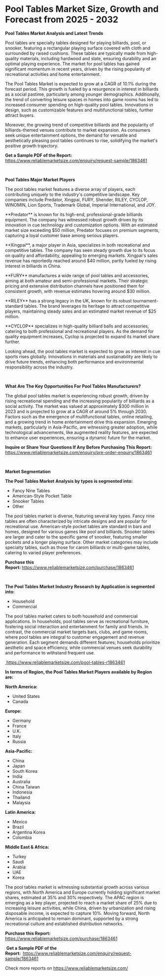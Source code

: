 <p><h1>Pool Tables Market Size, Growth and Forecast from 2025 - 2032</h1></p><p><strong>Pool Tables Market Analysis and Latest Trends</strong></p>
<p><p>Pool tables are specialty tables designed for playing billiards, pool, or snooker, featuring a rectangular playing surface covered with cloth and surrounded by raised cushions. These tables are typically made from high-quality materials, including hardwood and slate, ensuring durability and an optimal playing experience. The market for pool tables has gained significant momentum in recent years, driven by the rising popularity of recreational activities and home entertainment.</p><p>The Pool Tables Market is expected to grow at a CAGR of 10.1% during the forecast period. This growth is fueled by a resurgence in interest in billiards as a social pastime, particularly among younger demographics. Additionally, the trend of converting leisure spaces in homes into game rooms has led to increased consumer spending on high-quality pool tables. Innovations in design, such as customizable features and multifunctional tables, further attract buyers. </p><p>Moreover, the growing trend of competitive billiards and the popularity of billiards-themed venues contribute to market expansion. As consumers seek unique entertainment options, the demand for versatile and aesthetically pleasing pool tables continues to rise, solidifying the market's positive growth trajectory.</p></p>
<p><strong>Get a Sample PDF of the Report:&nbsp;</strong> <a href="https://www.reliablemarketsize.com/enquiry/request-sample/1863461?utm_campaign=1998&utm_medium=2&utm_source=Github&utm_content=ia&utm_term=07022025&utm_id=pool-tables">https://www.reliablemarketsize.com/enquiry/request-sample/1863461</a></p>
<p>&nbsp;</p>
<p><strong>Pool Tables Major Market Players</strong></p>
<p><p>The pool tables market features a diverse array of players, each contributing uniquely to the industry's competitive landscape. Key companies include Predator, Xingpai, FURY, Shender, RILEY, CYCLOP, WINOMIN, Lion Sports, Trademark Global, Imperial International, and JOY.</p><p>**Predator** is known for its high-end, professional-grade billiards equipment. The company has witnessed robust growth driven by its innovation in cue technology and customization options. With an estimated market size exceeding $50 million, Predator focuses on premium segments, capturing a loyal customer base among serious players.</p><p>**Xingpai**, a major player in Asia, specializes in both recreational and competitive tables. The company has seen steady growth due to its focus on quality and affordability, appealing to emerging markets. Xingpai's sales revenue has reportedly reached around $40 million, partly fueled by rising interest in billiards in China.</p><p>**FURY** manufactures a wide range of pool tables and accessories, aiming at both amateur and semi-professional markets. Their strategic pricing and extensive distribution channels have positioned them for consistent growth, with revenue estimates hovering around $30 million. </p><p>**RILEY** has a strong legacy in the UK, known for its robust tournament-standard tables. The brand leverages its heritage to attract competitive players, maintaining steady sales and an estimated market revenue of $25 million.</p><p>**CYCLOP** specializes in high-quality billiard balls and accessories, catering to both professional and recreational players. As the demand for quality equipment increases, Cyclop is projected to expand its market share further.</p><p>Looking ahead, the pool tables market is expected to grow as interest in cue sports rises globally. Innovations in materials and sustainability are likely to drive future trends, enhancing both performance and environmental responsibility across the industry.</p></p>
<p>&nbsp;</p>
<p><strong>What Are The Key Opportunities For Pool Tables Manufacturers?</strong></p>
<p><p>The global pool tables market is experiencing robust growth, driven by rising recreational spending and the increasing popularity of billiards as a social activity. The market was valued at approximately $300 million in 2023 and is projected to grow at a CAGR of around 5% through 2030. Factors such as the emergence of multifunctional tables, online retailing, and a growing trend in home entertainment drive this expansion. Emerging markets, particularly in Asia-Pacific, are witnessing greater adoption, while technological advancements, like augmented reality features, are expected to enhance user experiences, ensuring a dynamic future for the market.</p></p>
<p><strong>Inquire or Share Your Questions If Any Before Purchasing This Report:</strong> <a href="https://www.reliablemarketsize.com/enquiry/pre-order-enquiry/1863461?utm_campaign=1998&utm_medium=2&utm_source=Github&utm_content=ia&utm_term=07022025&utm_id=pool-tables">https://www.reliablemarketsize.com/enquiry/pre-order-enquiry/1863461</a></p>
<p>&nbsp;</p>
<p><strong>Market Segmentation</strong></p>
<p><strong>The Pool Tables Market Analysis by types is segmented into:</strong></p>
<p><ul><li>Fancy Nine Tables</li><li>American-Style Pocket Table</li><li>Snooker Tables</li><li>Other</li></ul></p>
<p><p>The pool tables market is diverse, featuring several key types. Fancy nine tables are often characterized by intricate designs and are popular for recreational use. American-style pocket tables are standard in bars and homes, designed for various games like pool and billiards. Snooker tables are larger and cater to the specific game of snooker, featuring smaller pockets and a longer playing surface. Other market categories may include specialty tables, such as those for carom billiards or multi-game tables, catering to varied player preferences.</p></p>
<p><strong>Purchase this Report:&nbsp;</strong><a href="https://www.reliablemarketsize.com/purchase/1863461?utm_campaign=1998&utm_medium=2&utm_source=Github&utm_content=ia&utm_term=07022025&utm_id=pool-tables">https://www.reliablemarketsize.com/purchase/1863461</a></p>
<p>&nbsp;</p>
<p><strong>The Pool Tables Market Industry Research by Application is segmented into:</strong></p>
<p><ul><li>Household</li><li>Commercial</li></ul></p>
<p><p>The pool tables market caters to both household and commercial applications. In households, pool tables serve as recreational furniture, fostering social interaction and entertainment for family and friends. In contrast, the commercial market targets bars, clubs, and game rooms, where pool tables are integral to customer engagement and revenue generation. Each segment demands different features; households prioritize aesthetic and space efficiency, while commercial venues seek durability and performance to withstand frequent use.</p></p>
<p><a href="https://www.reliablemarketsize.com/pool-tables-r1863461?utm_campaign=1998&utm_medium=2&utm_source=Github&utm_content=ia&utm_term=07022025&utm_id=pool-tables">&nbsp;https://www.reliablemarketsize.com/pool-tables-r1863461</a></p>
<p><strong>In terms of Region, the Pool Tables Market Players available by Region are:</strong></p>
<p>
    <p> <strong> North America: </strong>
        <ul>
            <li>United States</li>
            <li>Canada</li>
        </ul>
        </p> 
    <p> <strong> Europe: </strong>
        <ul>
            <li>Germany</li>
            <li>France</li>
            <li>U.K.</li>
            <li>Italy</li>
            <li>Russia</li>
        </ul>
        </p> 
    <p> <strong> Asia-Pacific: </strong>
        <ul>
            <li>China</li>
            <li>Japan</li>
            <li>South Korea</li>
            <li>India</li>
            <li>Australia</li>
            <li>China Taiwan</li>
            <li>Indonesia</li>
            <li>Thailand</li>
            <li>Malaysia</li>
        </ul>
        </p> 
    <p> <strong> Latin America: </strong>
        <ul>
            <li>Mexico</li>
            <li>Brazil</li>
            <li>Argentina Korea</li>
            <li>Colombia</li>
        </ul>
        </p> 
    <p> <strong> Middle East & Africa: </strong>
        <ul>
            <li>Turkey</li>
            <li>Saudi</li>
            <li>Arabia</li>
            <li>UAE</li>
            <li>Korea</li>
        </ul>
    </p>
    </p>
<p><p>The pool tables market is witnessing substantial growth across various regions, with North America and Europe currently holding significant market shares, estimated at 35% and 30% respectively. The APAC region is emerging as a key player, projected to reach a market share of 25% due to increasing leisure activities, while China, driven by urbanization and rising disposable income, is expected to capture 10%. Moving forward, North America is anticipated to remain dominant, supported by a strong recreational culture and established distribution networks.</p></p>
<p><strong>Purchase this Report: </strong><a href="https://www.reliablemarketsize.com/purchase/1863461?utm_campaign=1998&utm_medium=2&utm_source=Github&utm_content=ia&utm_term=07022025&utm_id=pool-tables">https://www.reliablemarketsize.com/purchase/1863461</a></p>
<p>&nbsp;<strong>Get a Sample PDF of the Report:&nbsp;&nbsp;</strong><a href="https://www.reliablemarketsize.com/enquiry/request-sample/1863461?utm_campaign=1998&utm_medium=2&utm_source=Github&utm_content=ia&utm_term=07022025&utm_id=pool-tables">https://www.reliablemarketsize.com/enquiry/request-sample/1863461</a></p>
<p><strong></strong></p>
<p>Check more reports on <a href="https://www.reliablemarketsize.com/?utm_campaign=1998&utm_medium=2&utm_source=Github&utm_content=ia&utm_term=07022025&utm_id=pool-tables">https://www.reliablemarketsize.com/</a></p>